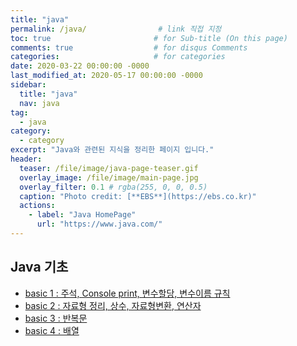 ```yaml
---
title: "java"
permalink: /java/                # link 직접 지정
toc: true                       # for Sub-title (On this page)
comments: true                  # for disqus Comments
categories:                     # for categories
date: 2020-03-22 00:00:00 -0000
last_modified_at: 2020-05-17 00:00:00 -0000
sidebar:
  title: "java"
  nav: java
tag:
  - java
category:
  - category
excerpt: "Java와 관련된 지식을 정리한 페이지 입니다."
header:
  teaser: /file/image/java-page-teaser.gif
  overlay_image: /file/image/main-page.jpg
  overlay_filter: 0.1 # rgba(255, 0, 0, 0.5)
  caption: "Photo credit: [**EBS**](https://ebs.co.kr)"
  actions:
    - label: "Java HomePage"
      url: "https://www.java.com/"
---
```


## Java 기초

* [basic 1 : 주석, Console print, 변수할당, 변수이름 규칙](/java/basic-1/)
* [basic 2 : 자료형 정리, 상수, 자료형변환, 연산자](/java/basic-2/)
* [basic 3 : 반복문](/java/basic-3/)
* [basic 4 : 배열](/java/basic-4/)